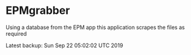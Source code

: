 # EPMgrabber
Using a database from the EPM app this application scrapes the files as required


Latest backup: Sun Sep 22 05:02:02 UTC 2019
